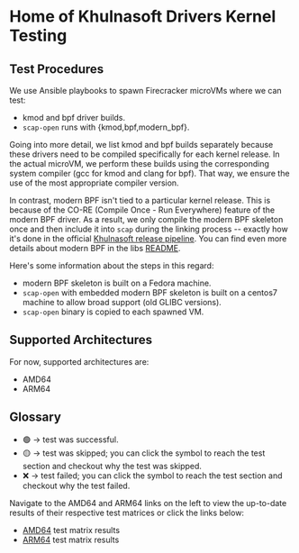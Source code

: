 # Home of Khulnasoft Drivers Kernel Testing

## Test Procedures

We use Ansible playbooks to spawn Firecracker microVMs where we can test:

* kmod and bpf driver builds.
* `scap-open` runs with {kmod,bpf,modern_bpf}.

Going into more detail, we list kmod and bpf builds separately because these drivers need to be compiled specifically for each kernel release. In the actual microVM, we perform these builds using the corresponding system compiler (gcc for kmod and clang for bpf). That way, we ensure the use of the most appropriate compiler version.

In contrast, modern BPF isn't tied to a particular kernel release. This is because of the CO-RE (Compile Once - Run Everywhere) feature of the modern BPF driver. As a result, we only compile the modern BPF skeleton once and then include it into `scap` during the linking process -- exactly how it's done in the official [Khulnasoft release pipeline](https://github.com/khulnasoft/khulnasoft/blob/master/.github/workflows/reusable_build_packages.yaml#L15). You can find even more details about modern BPF in the libs [README](https://github.com/khulnasoft/libs/tree/master#build).

Here's some information about the steps in this regard:

* modern BPF skeleton is built on a Fedora machine.
* `scap-open` with embedded modern BPF skeleton is built on a centos7 machine to allow broad support (old GLIBC versions).
* `scap-open` binary is copied to each spawned VM.

## Supported Architectures

For now, supported architectures are:

* AMD64
* ARM64

## Glossary

* 🟢 → test was successful.
* 🟡 → test was skipped; you can click the symbol to reach the test section and checkout why the test was skipped.
* ❌ → test failed; you can click the symbol to reach the test section and checkout why the test failed.

Navigate to the AMD64 and ARM64 links on the left to view the up-to-date results of their respective test matrices or click the links below:

* [AMD64](https://khulnasoft.github.io/libs/matrix_X64/) test matrix results
* [ARM64](https://khulnasoft.github.io/libs/matrix_ARM64/) test matrix results
